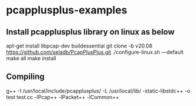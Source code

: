 # pcapplusplus-examples

## Install pcapplusplus library on linux as below
apt-get install libpcap-dev buildessential
git clone -b v20.08 https://github.com/seladb/PcapPlusPlus.git
./configure-linux.sh —default
make all
make install

## Compiling
g++ -I /usr/local/include/pcapplusplus/ -L /usr/local/lib/ -static-libstdc++ -o test test.cc -lPcap++ -lPacket++ -lCommon++

